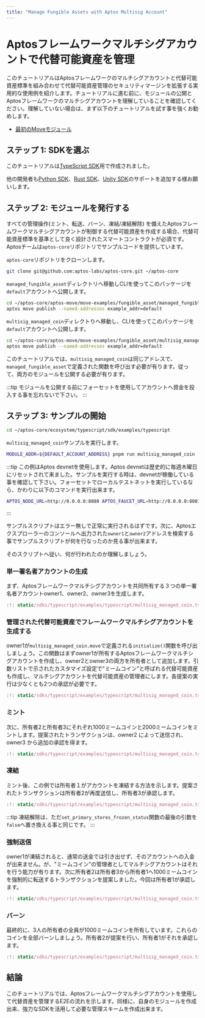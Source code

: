 ```yaml
---
title: "Manage Fungible Assets with Aptos Multisig Account"
---
```


# Aptosフレームワークマルチシグアカウントで代替可能資産を管理

このチュートリアルはAptosフレームワークのマルチシグアカウントと代替可能資産標準を組み合わせて代替可能資産管理のセキュリティマージンを拡張する実用的な使用例を紹介します。チュートリアルに進む前に、モジュールの公開とAptosフレームワークのマルチシグアカウントを理解していることを確認してください。理解していない場合は、まず以下のチュートリアルを試す事を強くお勧めします。

- [最初のMoveモジュール](../tutorials/first-move-module.md)

## ステップ 1: SDKを選ぶ

このチュートリアルは[TypeScript SDK](../sdks/legacy-ts-sdk/index.md)用で作成されました。

他の開発者も[Python SDK](../sdks/python-sdk/index.md)、[Rust SDK](../sdks/rust-sdk/index.md)、[Unity SDK](../sdks/unity-sdk/index.md)のサポートを追加する様お願いします。

## ステップ 2: モジュールを発行する

すべての管理操作(ミント、転送、バーン、凍結/凍結解除) を備えたAptosフレームワークマルチシグアカウントが制御する代替可能資産を作成する場合、代替可能資産標準を基準として良く設計されたスマートコントラクトが必須です。Aptosチームは`aptos-core`リポジトリでサンプルコードを提供しています。

`aptos-core`リポジトリをクローンします。

```bash
git clone git@github.com:aptos-labs/aptos-core.git ~/aptos-core
```

`managed_fungible_asset`ディレクトリへ移動しCLIを使ってこのパッケージを`default`アカウントへ公開します。 

```bash
cd ~/aptos-core/aptos-move/move-examples/fungible_asset/managed_fungible_asset
aptos move publish --named-addresses example_addr=default
```

`multisig_managed_coin`ディレクトりへ移動し、CLIを使ってこのパッケージを`default`アカウントへ公開します。 

```bash
cd ~/aptos-core/aptos-move/move-examples/fungible_asset/multisig_managed_coin
aptos move publish --named-addresses example_addr=default
```

このチュートリアルでは、`multisig_managed_coin`は同じアドレスで、`managed_fungible_asset`で定義された関数を呼び出す必要が有ります。従って、両方のモジュールを公開する必要が有ります。 

:::tip
モジュールを公開する前にフォーセットを使用してアカウントへ資金を投入する事を忘れないで下さい。
:::

## ステップ 3: サンプルの開始

```bash
cd ~/aptos-core/ecosystem/typescript/sdk/examples/typescript
```

`multisig_managed_coin`サンプルを実行します。

```bash
MODULE_ADDR=${DEFAULT_ACCOUNT_ADDRESS} pnpm run multisig_managed_coin
```

:::tip
この例はAptos devnetを使用します。Aptos devnetは歴史的に毎週木曜日にリセットされて来ました。サンプルを実行する時は、devnetが稼働している事を確認して下さい。フォーセットでローカルテストネットを実行しているなら、かわりに以下のコマンドを実行出来ます。

```bash
APTOS_NODE_URL=http://0.0.0.0:8080 APTOS_FAUCET_URL=http://0.0.0.0:8081 MODULE_ADDR=${DEFAULT_ACCOUNT_ADDRESS}  pnpm run multisig_managed_coin
```

:::

サンプルスクリプトはエラー無しで正常に実行されるはずです。次に、Aptosエクスプローラーのコンソールへ出力された`owner1`と`owner2`アドレスを検索する事でサンプルスクリプトが何を行なったのか見る事が出来ます。

そのスクリプトへ従い、何が行われたのか理解しましょう。

### 単一署名者アカウントの生成

まず、Aptosフレームワークマルチシグアカウントを共同所有する３つの単一署名者アカウントowner1、owner2、owner3を生成します。

```typescript title="3つの単一署名者を生成する"
:!: static/sdks/typescript/examples/typescript/multisig_managed_coin.ts section_1
```

### 管理された代替可能資産でフレームワークマルチシグアカウントを生成する  

owner1が`multisig_managed_coin.move`で定義される`initialize()`関数を呼び出しましょう。この関数はまずowner1が所有するAptosフレームワークマルチシグアカウントを作成し、owner2とowner3の両方を所有者として追加します。引数リストで示されたカスタマイズ設定で"ミームコイン"と呼ばれる代替可能資産も作成し、マルチシグアカウントを代替可能資産の管理者にします。各提案の実行は少なくとも2つの承認が必要です。

```typescript title="マルチシグアカウントをクエリして、初期化関数を呼び出します。"
:!: static/sdks/typescript/examples/typescript/multisig_managed_coin.ts section_2
```

### ミント

次に、所有者2と所有者3にそれぞれ1000ミームコインと2000ミームコインをミントします。提案されたトランザクションは、owner2 によって送信され、owner3 から追加の承認を得ます。

```typescript title="オーナー2へ1000、オーナー3へ2000をミント"
:!: static/sdks/typescript/examples/typescript/multisig_managed_coin.ts section_3
```

### 凍結

ミント後、この例では所有者１がアカウントを凍結する方法を示します。提案されたトランザクションは所有者2が再度送信し、所有者3が承認します。 

```typescript title="所有者1を凍結します"
:!: static/sdks/typescript/examples/typescript/multisig_managed_coin.ts section_4
```

:::tip
凍結解除は、ただ`set_primary_stores_frozen_status`関数の最後の引数を`false`へ置き換える事と同じです。
:::

### 強制送信

owner1が凍結されると、通常の送金では引き出せず、そのアカウントへの入金が出来ません。が、"ミームコイン"の管理者としてマルチシグアカウントはそれを行う能力が有ります。次に所有者2は所有者3から所有者1へ1000ミームコインを強制的に転送するトランザクションを提案しました。今回は所有者1が承認します。

```typescript title="所有者３から所有者1へ強制的に1000ミームコインを送信します"
:!: static/sdks/typescript/examples/typescript/multisig_managed_coin.ts section_5
```

### バーン

最終的に、3人の所有者の全員が1000ミームコインを所有しています。これらのコインを全部バーンしましょう。所有者2が提案を行い、所有者1がそれを承認します。

```typescript title="３人の所有者の全員のアカウントから1000ミームコインをバーン"
:!: static/sdks/typescript/examples/typescript/multisig_managed_coin.ts section_6
```

## 結論

このチュートリアルでは、Aptosフレームワークマルチシグアカウントを使用して代替資産を管理するE2Eの流れを示します。同様に、自身のモジュールを作成出来、強力なSDKを活用して必要な管理スキームを作成出来ます。